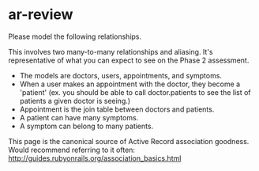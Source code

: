 ar-review
=========
Please model the following relationships. 

This involves two many-to-many relationships and aliasing. It's representative of what you can expect to see on the Phase 2 assessment. 

+ The models are doctors, users, appointments, and symptoms. 
+ When a user makes an appointment with the doctor, they become a 'patient' (ex. you should be able to call doctor.patients to see the list of patients a given doctor is seeing.)
+ Appointment is the join table between doctors and patients. 
+ A patient can have many symptoms. 
+ A symptom can belong to many patients.

This page is the canonical source of Active Record association goodness. Would recommend referring to it often: http://guides.rubyonrails.org/association_basics.html

